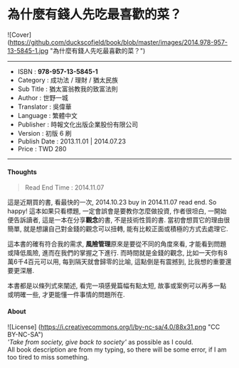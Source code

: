 # 為什麼有錢人先吃最喜歡的菜？

![Cover] (https://github.com/duckscofield/book/blob/master/images/2014.978-957-13-5845-1.jpg "為什麼有錢人先吃最喜歡的菜？")

---

+ ISBN          : **978-957-13-5845-1**
+ Category      : 成功法 / 理財 / 猶太民族
+ Sub Title     : 猶太富翁教我的致富法則
+ Author        : 世野一城
+ Translator    : 吳偉華
+ Language      : 繁體中文
+ Publisher     : 時報文化出版企業股份有限公司
+ Version       : 初版 6 刷
+ Publish Date  : 2013.11.01 | 2014.07.23
+ Price         : TWD 280

---

#### Thoughts

> Read End Time : 2014.11.07

這是近期買的書, 看最快的一次, 2014.10.23 buy in 2014.11.07 read end. So happy! 這本如果只看標題, 一定會誤會是要教你怎麼做投資, 作者很坦白, 一開始便告訴讀者, 這是一本在分享**觀念**的書, 不是技術性質的書. 當初會想買它的理由很簡單, 就是想讓自己對金錢的觀念可以扭轉, 能有比較正面或積極的方式去處理它.

這本書的確有符合我的需求, **風險管理**原來是要從不同的角度來看, 才能看到問題或降低風險, 進而在我們的掌握之下進行. 而時間就是金錢的觀念, 比如一天你有8萬6千4百元可以用, 每到隔天就會歸零的比喻, 這點倒是有震撼到, 比我想的重要還要更深層.

本書都是以條列式來闡述, 看完一項感覺篇幅有點太短, 故事或案例可以再多一點或明確一些, 才更能懂一件事情的問題所在.

#### About

![License] (https://i.creativecommons.org/l/by-nc-sa/4.0/88x31.png "CC BY-NC-SA")  
*'Take from society, give back to society'* as possible as I could.  
All book description are from my typing, so there will be some error, if I am too tired to miss something.
